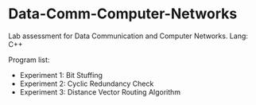 # Data-Comm-Computer-Networks
Lab assessment for Data Communication and Computer Networks. Lang: C++

Program list:
* Experiment 1: Bit Stuffing
* Experiment 2: Cyclic Redundancy Check
* Experiment 3: Distance Vector Routing Algorithm

